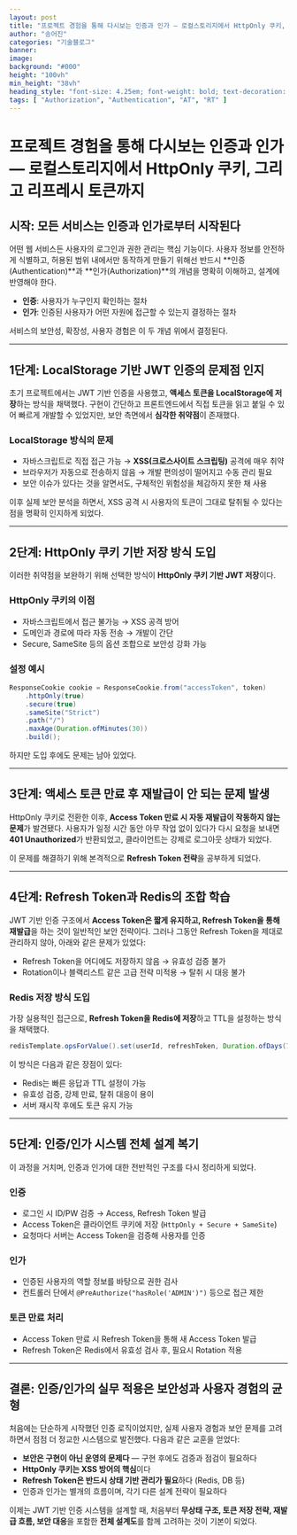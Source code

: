 ```yaml
---
layout: post
title: "프로젝트 경험을 통해 다시보는 인증과 인가 — 로컬스토리지에서 HttpOnly 쿠키, 그리고 리프레시 토큰까지"
author: "송어진"
categories: "기술블로그"
banner:
image:
background: "#000"
height: "100vh"
min_height: "38vh"
heading_style: "font-size: 4.25em; font-weight: bold; text-decoration: underline"
tags: [ "Authorization", "Authentication", "AT", "RT" ]
---
```


# 프로젝트 경험을 통해 다시보는 인증과 인가 — 로컬스토리지에서 HttpOnly 쿠키, 그리고 리프레시 토큰까지

## 시작: 모든 서비스는 인증과 인가로부터 시작된다

어떤 웹 서비스든 사용자의 로그인과 권한 관리는 핵심 기능이다. 사용자 정보를 안전하게 식별하고, 허용된 범위 내에서만 동작하게 만들기 위해선 반드시 **인증(Authentication)**과 **인가(Authorization)**의 개념을 명확히 이해하고, 설계에 반영해야 한다.

- **인증**: 사용자가 누구인지 확인하는 절차
- **인가**: 인증된 사용자가 어떤 자원에 접근할 수 있는지 결정하는 절차

서비스의 보안성, 확장성, 사용자 경험은 이 두 개념 위에서 결정된다.

---

## 1단계: LocalStorage 기반 JWT 인증의 문제점 인지

초기 프로젝트에서는 JWT 기반 인증을 사용했고, **액세스 토큰을 LocalStorage에 저장**하는 방식을 채택했다. 구현이 간단하고 프론트엔드에서 직접 토큰을 읽고 붙일 수 있어 빠르게 개발할 수 있었지만, 보안 측면에서 **심각한 취약점**이 존재했다.

### LocalStorage 방식의 문제
- 자바스크립트로 직접 접근 가능 → **XSS(크로스사이트 스크립팅)** 공격에 매우 취약
- 브라우저가 자동으로 전송하지 않음 → 개발 편의성이 떨어지고 수동 관리 필요
- 보안 이슈가 있다는 것을 알면서도, 구체적인 위험성을 체감하지 못한 채 사용

이후 실제 보안 분석을 하면서, XSS 공격 시 사용자의 토큰이 그대로 탈취될 수 있다는 점을 명확히 인지하게 되었다.

---

## 2단계: HttpOnly 쿠키 기반 저장 방식 도입

이러한 취약점을 보완하기 위해 선택한 방식이 **HttpOnly 쿠키 기반 JWT 저장**이다.

### HttpOnly 쿠키의 이점
- 자바스크립트에서 접근 불가능 → XSS 공격 방어
- 도메인과 경로에 따라 자동 전송 → 개발이 간단
- Secure, SameSite 등의 옵션 조합으로 보안성 강화 가능

### 설정 예시

```java
ResponseCookie cookie = ResponseCookie.from("accessToken", token)
    .httpOnly(true)
    .secure(true)
    .sameSite("Strict")
    .path("/")
    .maxAge(Duration.ofMinutes(30))
    .build();
````

하지만 도입 후에도 문제는 남아 있었다.

---

## 3단계: 액세스 토큰 만료 후 재발급이 안 되는 문제 발생

HttpOnly 쿠키로 전환한 이후, **Access Token 만료 시 자동 재발급이 작동하지 않는 문제**가 발견됐다. 사용자가 일정 시간 동안 아무 작업 없이 있다가 다시 요청을 보내면 **401 Unauthorized**가 반환되었고, 클라이언트는 강제로 로그아웃 상태가 되었다.

이 문제를 해결하기 위해 본격적으로 **Refresh Token 전략**을 공부하게 되었다.

---

## 4단계: Refresh Token과 Redis의 조합 학습

JWT 기반 인증 구조에서 **Access Token은 짧게 유지하고, Refresh Token을 통해 재발급**을 하는 것이 일반적인 보안 전략이다. 그러나 그동안 Refresh Token을 제대로 관리하지 않아, 아래와 같은 문제가 있었다:

* Refresh Token을 어디에도 저장하지 않음 → 유효성 검증 불가
* Rotation이나 블랙리스트 같은 고급 전략 미적용 → 탈취 시 대응 불가

### Redis 저장 방식 도입

가장 실용적인 접근으로, **Refresh Token을 Redis에 저장**하고 TTL을 설정하는 방식을 채택했다.

```java
redisTemplate.opsForValue().set(userId, refreshToken, Duration.ofDays(7));
```

이 방식은 다음과 같은 장점이 있다:

* Redis는 빠른 응답과 TTL 설정이 가능
* 유효성 검증, 강제 만료, 탈취 대응이 용이
* 서버 재시작 후에도 토큰 유지 가능

---

## 5단계: 인증/인가 시스템 전체 설계 복기

이 과정을 거치며, 인증과 인가에 대한 전반적인 구조를 다시 정리하게 되었다.

### 인증

* 로그인 시 ID/PW 검증 → Access, Refresh Token 발급
* Access Token은 클라이언트 쿠키에 저장 (`HttpOnly + Secure + SameSite`)
* 요청마다 서버는 Access Token을 검증해 사용자를 인증

### 인가

* 인증된 사용자의 역할 정보를 바탕으로 권한 검사
* 컨트롤러 단에서 `@PreAuthorize("hasRole('ADMIN')")` 등으로 접근 제한

### 토큰 만료 처리

* Access Token 만료 시 Refresh Token을 통해 새 Access Token 발급
* Refresh Token은 Redis에서 유효성 검사 후, 필요시 Rotation 적용

---

## 결론: 인증/인가의 실무 적용은 보안성과 사용자 경험의 균형

처음에는 단순하게 시작했던 인증 로직이었지만, 실제 사용자 경험과 보안 문제를 고려하면서 점점 더 정교한 시스템으로 발전했다. 다음과 같은 교훈을 얻었다:

* **보안은 구현이 아닌 운영의 문제다** — 구현 후에도 검증과 점검이 필요하다
* **HttpOnly 쿠키는 XSS 방어의 핵심**이다
* **Refresh Token은 반드시 상태 기반 관리가 필요**하다 (Redis, DB 등)
* 인증과 인가는 별개의 흐름이며, 각기 다른 설계 전략이 필요하다

이제는 JWT 기반 인증 시스템을 설계할 때, 처음부터 **무상태 구조, 토큰 저장 전략, 재발급 흐름, 보안 대응**을 포함한 **전체 설계도**를 함께 고려하는 것이 기본이 되었다.
